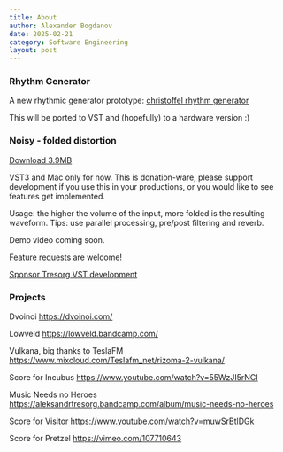 ```yaml
---
title: About
author: Alexander Bogdanov
date: 2025-02-21
category: Software Engineering
layout: post
---
```


### Rhythm Generator

A new rhythmic generator prototype: [christoffel rhythm generator](https://visualex.github.io/rhythms/christoffel.html)

This will be ported to VST and (hopefully) to a hardware version :)

### Noisy - folded distortion

[Download 3.9MB](https://tresorg.com/vst/Noisy.vst3.zip)

VST3 and Mac only for now. This is donation-ware, please support development if you use this in your productions, or you would like to see features get implemented.

Usage: the higher the volume of the input, more folded is the resulting waveform. Tips: use parallel processing, pre/post filtering and reverb.

Demo video coming soon.

[Feature requests](https://github.com/tresorg/tresorg.github.io/issues) are welcome!

[Sponsor Tresorg VST development](https://buy.stripe.com/9AQfZt4B6frAeUUaEE)


### Projects

Dvoinoi
https://dvoinoi.com/

Lowveld
https://lowveld.bandcamp.com/

Vulkana, big thanks to TeslaFM
https://www.mixcloud.com/Teslafm_net/rizoma-2-vulkana/

Score for Incubus
https://www.youtube.com/watch?v=55WzJI5rNCI

Music Needs no Heroes
https://aleksandrtresorg.bandcamp.com/album/music-needs-no-heroes

Score for Visitor
https://www.youtube.com/watch?v=muwSrBtlDGk

Score for Pretzel
https://vimeo.com/107710643





